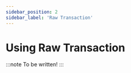```yaml
---
sidebar_position: 2
sidebar_label: 'Raw Transaction'
---
```


# Using Raw Transaction

:::note
To be written!
:::
